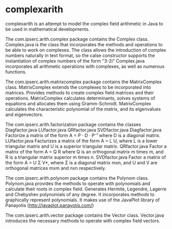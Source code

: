 # complexarith
complexarith is an attempt to model the complex field arithmetic in Java to be used in mathematical developments.

The com.ipserc.arith.complex package contains the Complex class.
Complex.java is the class that incorporates the methods and operations to be able to work on complexes. The class allows the introduction of complex numbers naturally in text format, so the calse constructor supports the instantiation of complex numbers of the form "3-2i"
Complex.java incorporates all arithmetic operations with complexes, as well as numerous functions.

The com.ipserc.arith.matrixcomplex package contains the MatrixComplex class.
MatrixComplex extends the complexes to be incorporated into matrices. Provides methods to create complex field matrices and their operations.
MatrixComplex calculates determinants, solves systems of equations and allocates them using Gramm-Schmidt.
MatrixComplex calculates the characteristic polynomial of the matrix, and its eigenvalues ​​and eigenvectors.

The com.ipserc.arith.factorization package contains the classes
Diagfactor.java
LUfactor.java
QRfactor.java
SVDfactor.java
Diagfactor.java Factorize a matrix of the form A = P · D · P⁻¹ where D is a diagonal matrix.
LUfactor.java Facturizes a matrix of the form A = L U, where L is a lower triangular matrix and U is a superior triangular matrix.
QRfactor.java Factor a matrix of the form A = Q R where Q is an orthogonal matrix m times m, and R is a triangular matrix superior m times n.
SVDfactor.java Factor a matrix of the form A = U Σ V*, where Σ is a diagonal matrix mxn, and U and V are orthogonal matrices mxm and nxn respectively.

The com.ipserc.arith.polynom package contains the Polynom class.
Polynom.java provides the methods to operate with polynomials and calculate their roots in complex field.
Generates Hermite, Legendre, Lagerre and Chebyshev polynomials of any degree.
It incorporates methods to graphically represent polynomials. It makes use of the JavaPlot library of Panayotis (http://javaplot.panayotis.com/)

The com.ipserc.arith.vector package contains the Vector class.
Vector.java introduces the necessary methods to operate with complex field vectors.
